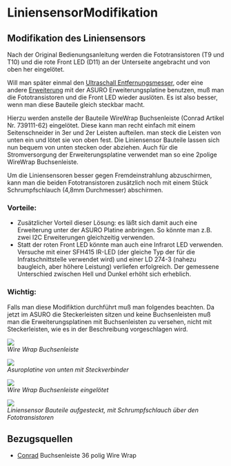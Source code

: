 # LiniensensorModifikation

## Modifikation des Liniensensors

Nach der Original Bedienungsanleitung werden die Fototransistoren (T9 und T10) und die rote Front LED (D11) an der Unterseite angebracht und von oben her eingelötet. 

Will man später einmal den [Ultraschall Entfernungsmesser][1], oder eine andere [Erweiterung][2] mit der ASURO Erweiterungsplatine benutzen, muß man die Fototransistoren und die Front LED wieder auslöten. Es ist also besser, wenn man diese Bauteile gleich steckbar macht. 

Hierzu werden anstelle der Bauteile WireWrap Buchsenleiste (Conrad Artikel Nr. 739111-62) eingelötet. Diese kann man recht einfach mit einem Seitenschneider in 3er und 2er Leisten aufteilen. man steck die Leisten von unten ein und lötet sie von oben fest. Die Liniensensor Bauteile lassen sich nun bequem von unten stecken oder abziehen. Auch für die Stromversorgung der Erweiterungsplatine verwendet man so eine 2polige WireWrap Buchsenleiste. 

Um die Liniensensoren besser gegen Fremdeinstrahlung abzuschirmen, kann man die beiden Fototransistoren zusätzlich noch mit einem Stück Schrumpfschlauch (4,8mm Durchmesser) abschirmen. 



### Vorteile:

*   Zusätzlicher Vorteil dieser Lösung: es läßt sich damit auch eine Erweiterung unter der ASURO Platine anbringen. So könnte man z.B. zwei I2C Erweiterungen gleichzeitig verwenden. 
*   Statt der roten Front LED könnte man auch eine Infrarot LED verwenden. Versuche mit einer SFH415 IR-LED (der gleiche Typ der für die Infratschnittstelle verwendet wird) und einer LD 274-3 (nahezu baugleich, aber höhere Leistung) verliefen erfolgreich. Der gemessene Unterschied zwischen Hell und Dunkel erhöht sich erheblich. 



### Wichtig:

Falls man diese Modifiktion durchführt muß man folgendes beachten. Da jetzt im ASURO die Steckerleisten sitzen und keine Buchsenleisten muß man die Erweiterungsplatinen mit Buchsenleisten zu versehen, nicht mit Steckerleisten, wie es in der Beschreibung vorgeschlagen wird. 



![][3]  
*Wire Wrap Buchsenleiste*



![][4]  
*Asuroplatine von unten mit Steckverbinder*



![][5]  
*Wire Wrap Buchsenleiste eingelötet*



![][6]  
*Liniensensor Bauteile aufgesteckt, mit Schrumpfschlauch über den Fototransistoren*



## Bezugsquellen

*   [Conrad][7] Buchsenleiste 36 polig Wire Wrap

 [1]: http://www.asurowiki.de/pmwiki/pmwiki.php/Main/UltraschallEntfernungsmesser
 [2]: http://www.asurowiki.de/pmwiki/pmwiki.php/Main/Erweiterungen
 [3]: http://www.asurowiki.de/pmwiki/uploads/Main/mod_line.jpg
 [4]: http://www.asurowiki.de/pmwiki/uploads/Main/mod_line3.jpg
 [5]: http://www.asurowiki.de/pmwiki/uploads/Main/mod_line1.jpg
 [6]: http://www.asurowiki.de/pmwiki/uploads/Main/mod_line2.jpg
 [7]: http://www.conrad.de/script/buchsenleiste_36_polig-37.sap